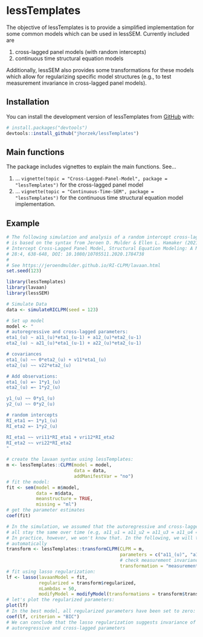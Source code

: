 
<!-- README.md is generated from README.Rmd. Please edit that file -->

# lessTemplates

The objective of lessTemplates is to provide a simplified implementation
for some common models which can be used in lessSEM. Currently included
are

1.  cross-lagged panel models (with random intercepts)
2.  continuous time structural equation models

Additionally, lessSEM also provides some transformations for these
models which allow for regularizing specific model structures (e.g., to
test measurement invariance in cross-lagged panel models).

## Installation

You can install the development version of lessTemplates from
[GitHub](https://github.com/) with:

``` r
# install.packages("devtools")
devtools::install_github("jhorzek/lessTemplates")
```

## Main functions

The package includes vignettes to explain the main functions. See…

1.  …
    `vignette(topic = "Cross-Lagged-Panel-Model", package = "lessTemplates")`
    for the cross-lagged panel model
2.  …
    `vignette(topic = "Continuous-Time-SEM", package = "lessTemplates")`
    for the continuous time structural equation model implementation.

## Example

``` r
# The following simulation and analysis of a random intercept cross-lagged panel model
# is based on the syntax from Jeroen D. Mulder & Ellen L. Hamaker (2021) Three Extensions of the Random
# Intercept Cross-Lagged Panel Model, Structural Equation Modeling: A Multidisciplinary Journal,
# 28:4, 638-648, DOI: 10.1080/10705511.2020.1784738
#
# See https://jeroendmulder.github.io/RI-CLPM/lavaan.html
set.seed(123)

library(lessTemplates)
library(lavaan)
library(lessSEM)

# Simulate Data
data <- simulateRICLPM(seed = 123)

# Set up model
model <- "
# autoregressive and cross-lagged parameters:
eta1_(u) ~ a11_(u)*eta1_(u-1) + a12_(u)*eta2_(u-1)
eta2_(u) ~ a21_(u)*eta1_(u-1) + a22_(u)*eta2_(u-1)

# covariances
eta1_(u) ~~ 0*eta2_(u) + v11*eta1_(u)
eta2_(u) ~~ v22*eta2_(u)

# Add observations:
eta1_(u) =~ 1*y1_(u)
eta2_(u) =~ 1*y2_(u)

y1_(u) ~~ 0*y1_(u)
y2_(u) ~~ 0*y2_(u)

# random intercepts
RI_eta1 =~ 1*y1_(u)
RI_eta2 =~ 1*y2_(u)

RI_eta1 ~~ vri11*RI_eta1 + vri12*RI_eta2
RI_eta2 ~~ vri22*RI_eta2
"

# create the lavaan syntax using lessTemplates:
m <- lessTemplates::CLPM(model = model,
                         data = data,
                         addManifestVar = "no")
# fit the model:
fit <- sem(model = m$model,
           data = m$data,
           meanstructure = TRUE,
           missing = "ml")
# get the parameter estimates
coef(fit)

# In the simulation, we assumed that the autoregressive and cross-lagged parameters
# all stay the same over time (e.g, a11_u1 = a11_u2 = a11_u3 = a11_u4 = a11_u5).
# In practice, however, we won't know that. In the following, we will test this
# automatically
transform <- lessTemplates::transformCLPM(CLPM = m,
                                          parameters = c("a11_(u)", "a12_(u)", "a21_(u)", "a22_(u)"),
                                          # check measurement invariance of these parameters:
                                          transformation = "measurementInvariance")
# fit using lasso regularization:
lf <- lasso(lavaanModel = fit,
            regularized = transform$regularized,
            nLambdas = 50,
            modifyModel = modifyModel(transformations = transform$transformation))
# let's plot the regularized parameters:
plot(lf)
# In the best model, all regularized parameters have been set to zero:
coef(lf, criterion = "BIC")
# We can conclude that the lasso regularization suggests invariance of the
# autoregressive and cross-lagged parameters
```
